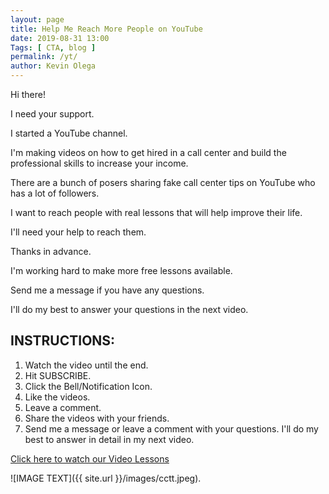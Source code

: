 ```yaml
--- 
layout: page 
title: Help Me Reach More People on YouTube
date: 2019-08-31 13:00
Tags: [ CTA, blog ]
permalink: /yt/ 
author: Kevin Olega 
--- 
```

Hi there!

I need your support.

I started a YouTube channel.

I'm making videos on how to get hired in a call center and build the professional skills to increase your income.

There are a bunch of posers sharing fake call center tips on YouTube who has a lot of followers.

I want to reach people with real lessons that will help improve their life.

I'll need your help to reach them.

Thanks in advance.

I'm working hard to make more free lessons available.

Send me a message if you have any questions.

I'll do my best to answer your questions in the next video.

## INSTRUCTIONS:

1. Watch the video until the end.
2. Hit SUBSCRIBE.
3. Click the Bell/Notification Icon.
4. Like the videos.
5. Leave a comment.
6. Share the videos with your friends.
7. Send me a message or leave a comment with your questions. I'll do my best to answer in detail in my next video.

[Click here to watch our Video Lessons](https://www.youtube.com/user/CCTTshow)

![IMAGE TEXT]({{ site.url }}/images/cctt.jpeg).